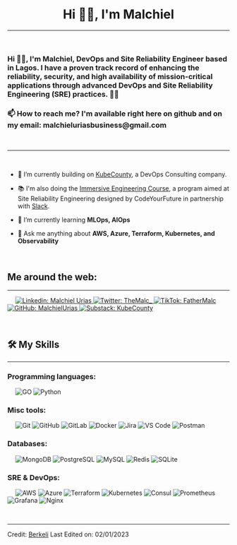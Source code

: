 <h1 align="center">Hi 👋🏽, I'm Malchiel</h1>

<!---
<img src="https://raw.githubusercontent.com/berkeli/berkeli/main/assets/header.jpg" align="center" alt="berkeli header image">
--->

-------------------
&emsp;
<h3 align="left">Hi 👋🏽, I'm Malchiel, DevOps and Site Reliability Engineer based in Lagos. I have a proven track record of enhancing the reliability, security, and high availability of mission-critical applications through advanced DevOps and Site Reliability Engineering (SRE) practices. 👍🏽 </h3>

<h3 align="left">📫 How to reach me? I'm available right here on github and on my email: malchieluriasbusiness@gmail.com </h3>
&emsp;

-------------------
&emsp;

- 🔭 I’m currently building on [KubeCounty]([https://mentor.love/](https://www.linkedin.com/company/kubecounty/)), a DevOps Consulting company. 
- 📚 I'm also doing the [Immersive Engineering Course](https://github.com/CodeYourFuture/immersive-go-course), a program aimed at Site Reliability Engineering designed by CodeYourFuture in partnership with [Slack](https://slack.com/).

- 🌱 I’m currently learning **MLOps, AIOps**

- 💬 Ask me anything about **AWS, Azure, Terraform, Kubernetes, and Observability**

&emsp;

## Me around the web:
-------------------


&emsp;
<a href="https://www.linkedin.com/in/malchiel-urias/">
    ![Linkedin: Malchiel Urias](https://img.shields.io/badge/-malchiel-urias-blue?style=flat-square&logo=Linkedin&logoColor=white)
</a>
<a href="https://x.com/TheMalc_/">
    ![Twitter: TheMalc_](https://img.shields.io/twitter/follow/fathermalc?style=social)
</a>
<a href="https://www.tiktok.com/@fathermalc/">
    ![TikTok: FatherMalc](https://img.shields.io/badge/TikTok-black?logo=tiktok&logoColor=white)
</a>
<a href="https://github.com/MalchielUrias/">
    ![GitHub: MalchielUrias](https://img.shields.io/github/followers/malchiel?label=follow&style=social)
</a>
<a href="https://kubecounty.substack.com/">
    ![Substack: KubeCounty](https://img.shields.io/badge/KubeCounty-FF6719?logo=substack&logoColor=fff)
</a>

&emsp;

## 🛠️ My Skills
-------------------
### Programming languages:
&emsp;
![GO](https://img.shields.io/badge/-GO-000?&logo=Go)
![Python](https://img.shields.io/badge/-Python-000?&logo=Python)
### Misc tools:
&emsp;
![Git](https://img.shields.io/badge/-Git-000?&logo=Git)
![GitHub](https://img.shields.io/badge/-GitHub-000?&logo=GitHub)
![GitLab](https://img.shields.io/badge/-GitLab-000?&logo=GitLab)
![Docker](https://img.shields.io/badge/-Docker-000?&logo=Docker)
![Jira](https://img.shields.io/badge/-Jira-000?&logo=Jira)
![VS Code](https://img.shields.io/badge/-VS%20Code-000?&logo=Visual-Studio-Code)
![Postman](https://img.shields.io/badge/-Postman-000?&logo=Postman)


### Databases:
&emsp;
![MongoDB](https://img.shields.io/badge/-MongoDB-000?&logo=MongoDB)
![PostgreSQL](https://img.shields.io/badge/-PostgreSQL-000?&logo=PostgreSQL)
![MySQL](https://img.shields.io/badge/-MySQL-000?&logo=MySQL)
![Redis](https://img.shields.io/badge/-Redis-000?&logo=Redis)
![SQLite](https://img.shields.io/badge/-SQLite-000?&logo=SQLite)

### SRE & DevOps:
&emsp;
![AWS](https://img.shields.io/badge/-AWS-000?&logo=Amazon-AWS)
![Azure](https://img.shields.io/badge/-Azure-000?&logo=Microsoft-Azure)
![Terraform](https://img.shields.io/badge/-Terraform-000?&logo=Terraform)
![Kubernetes](https://img.shields.io/badge/-Kubernetes-000?&logo=Kubernetes)
![Consul](https://img.shields.io/badge/-Consul-000?&logo=Consul)
![Prometheus](https://img.shields.io/badge/-Prometheus-000?&logo=Prometheus)
![Grafana](https://img.shields.io/badge/-Grafana-000?&logo=Grafana)
![Nginx](https://img.shields.io/badge/-Nginx-000?&logo=Nginx)


&emsp;

------
Credit: [Berkeli](https://github.com/Berkeli)
Last Edited on: 02/01/2023

<!---
MalchielUrias/MalchielUrias is a ✨ special ✨ repository because its `README.md` (this file) appears on your GitHub profile.
You can click the Preview link to take a look at your changes.
--->
